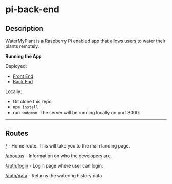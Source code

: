 # pi-back-end

## Description
WaterMyPlant is a Raspberry Pi enabled app that allows users to water their plants remotely.

**Running the App**

Deployed:
* [Front End](http://blahblahblah.com)
* [Back End](http://watermyplant-backend-env.x589jebncj.us-east-1.elasticbeanstalk.com/)

Locally:
* Git clone this repo
* `npm install`
* run `nodemon`. The server will be running locally on port 3000.

*** 

## Routes
[/](http://watermyplant-backend-env.x589jebncj.us-east-1.elasticbeanstalk.com/) - Home route. This will take you to the main landing page.

[/aboutus](http://watermyplant-backend-env.x589jebncj.us-east-1.elasticbeanstalk.com/aboutus) - Information on who the developers are.

[/auth/login](http://watermyplant-backend-env.x589jebncj.us-east-1.elasticbeanstalk.com/auth/login) - Login page where user can login.

[/auth/data](http://watermyplant-backend-env.x589jebncj.us-east-1.elasticbeanstalk.com/auth/data) - Returns the watering history data